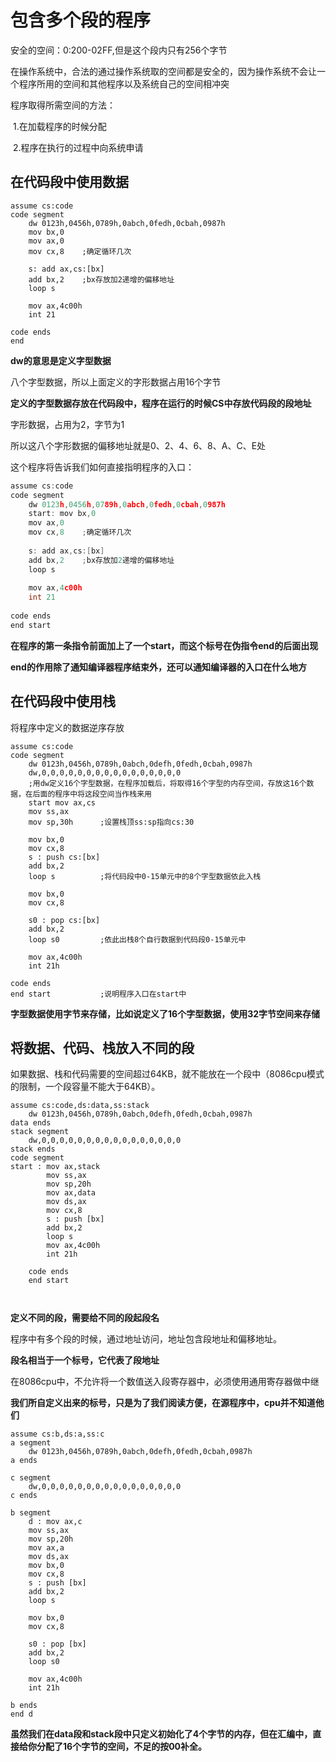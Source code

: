 # 包含多个段的程序

安全的空间：0:200-02FF,但是这个段内只有256个字节



在操作系统中，合法的通过操作系统取的空间都是安全的，因为操作系统不会让一个程序所用的空间和其他程序以及系统自己的空间相冲突



程序取得所需空间的方法：

​	1.在加载程序的时候分配

​	2.程序在执行的过程中向系统申请





## 在代码段中使用数据

```assembly
assume cs:code
code segment
	dw 0123h,0456h,0789h,0abch,0fedh,0cbah,0987h
	mov bx,0
	mov ax,0
	mov cx,8	;确定循环几次
	
	s: add ax,cs:[bx]
	add bx,2	;bx存放加2递增的偏移地址
	loop s
	
	mov ax,4c00h
	int 21
	
code ends
end

```



**dw的意思是定义字型数据**

八个字型数据，所以上面定义的字形数据占用16个字节

**定义的字型数据存放在代码段中，程序在运行的时候CS中存放代码段的段地址**



字形数据，占用为2，字节为1



所以这八个字形数据的偏移地址就是0、2、4、6、8、A、C、E处



这个程序将告诉我们如何直接指明程序的入口：



```c
assume cs:code
code segment
	dw 0123h,0456h,0789h,0abch,0fedh,0cbah,0987h
	start: mov bx,0
	mov ax,0
	mov cx,8	;确定循环几次
	
	s: add ax,cs:[bx]
	add bx,2	;bx存放加2递增的偏移地址
	loop s
	
	mov ax,4c00h
	int 21
	
code ends
end start

```



**在程序的第一条指令前面加上了一个start，而这个标号在伪指令end的后面出现**



**end的作用除了通知编译器程序结束外，还可以通知编译器的入口在什么地方**





## 在代码段中使用栈



将程序中定义的数据逆序存放

```assembly
assume cs:code
code segment
	dw 0123h,0456h,0789h,0abch,0defh,0fedh,0cbah,0987h
	dw,0,0,0,0,0,0,0,0,0,0,0,0,0,0,0,0
	;用dw定义16个字型数据，在程序加载后，将取得16个字型的内存空间，存放这16个数据，在后面的程序中将这段空间当作栈来用
	start mov ax,cs
	mov ss,ax
	mov sp,30h		;设置栈顶ss:sp指向cs:30
	
	mov bx,0
	mov cx,8
	s : push cs:[bx]
	add bx,2
	loop s			;将代码段中0-15单元中的8个字型数据依此入栈
	
	mov bx,0
	mov cx,8
	
	s0 : pop cs:[bx]
	add bx,2
	loop s0			;依此出栈8个自行数据到代码段0-15单元中
	
	mov ax,4c00h
	int 21h
	
code ends
end start			;说明程序入口在start中

```

**字型数据使用字节来存储，比如说定义了16个字型数据，使用32字节空间来存储**





## 将数据、代码、栈放入不同的段

如果数据、栈和代码需要的空间超过64KB，就不能放在一个段中（8086cpu模式的限制，一个段容量不能大于64KB）。



```assembly
assume cs:code,ds:data,ss:stack
	dw 0123h,0456h,0789h,0abch,0defh,0fedh,0cbah,0987h
data ends
stack segment
	dw,0,0,0,0,0,0,0,0,0,0,0,0,0,0,0,0
stack ends
code segment
start : mov ax,stack
		mov ss,ax
		mov sp,20h
		mov ax,data
		mov ds,ax
		mov cx,8
		s : push [bx]
		add bx,2
		loop s
		mov ax,4c00h
		int 21h
	
	code ends
	end start
		


```

**定义不同的段，需要给不同的段起段名**



程序中有多个段的时候，通过地址访问，地址包含段地址和偏移地址。

**段名相当于一个标号，它代表了段地址**



在8086cpu中，不允许将一个数值送入段寄存器中，必须使用通用寄存器做中继



**我们所自定义出来的标号，只是为了我们阅读方便，在源程序中，cpu并不知道他们**



```assembly
assume cs:b,ds:a,ss:c
a segment 
	dw 0123h,0456h,0789h,0abch,0defh,0fedh,0cbah,0987h
a ends

c segment
	dw,0,0,0,0,0,0,0,0,0,0,0,0,0,0,0,0
c ends

b segment
	d : mov ax,c
	mov ss,ax
	mov sp,20h
	mov ax,a
	mov ds,ax
	mov bx,0
	mov cx,8
	s : push [bx]
	add bx,2
	loop s
	
	mov bx,0
	mov cx,8
	
	s0 : pop [bx]
	add bx,2
	loop s0
	
	mov ax,4c00h
	int 21h

b ends
end d
```



**虽然我们在data段和stack段中只定义初始化了4个字节的内存，但在汇编中，直接给你分配了16个字节的空间，不足的按00补全。**

